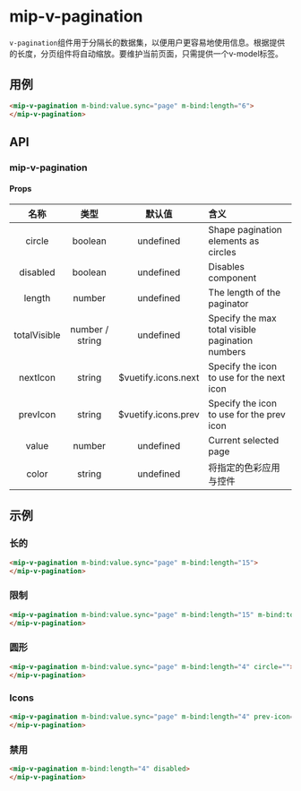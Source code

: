 # mip-v-pagination

`v-pagination`组件用于分隔长的数据集，以便用户更容易地使用信息。根据提供的长度，分页组件将自动缩放。要维护当前页面，只需提供一个v-model标签。

## 用例

```html
<mip-v-pagination m-bind:value.sync="page" m-bind:length="6">
</mip-v-pagination>
```

## API

### mip-v-pagination

#### Props

名称|类型|默认值|含义
:--:|:--:|:--:|:---
circle|boolean|undefined|Shape pagination elements as circles
disabled|boolean|undefined|Disables component
length|number|undefined|The length of the paginator
totalVisible|number / string|undefined|Specify the max total visible pagination numbers
nextIcon|string|$vuetify.icons.next|Specify the icon to use for the next icon
prevIcon|string|$vuetify.icons.prev|Specify the icon to use for the prev icon
value|number|undefined|Current selected page
color|string|undefined|将指定的色彩应用与控件

## 示例

### 长的

```html
<mip-v-pagination m-bind:value.sync="page" m-bind:length="15">
</mip-v-pagination>
```

### 限制

```html
<mip-v-pagination m-bind:value.sync="page" m-bind:length="15" m-bind:total-visible="5">
</mip-v-pagination>
```

### 圆形

```html
<mip-v-pagination m-bind:value.sync="page" m-bind:length="4" circle="">
</mip-v-pagination>
```

### Icons

```html
<mip-v-pagination m-bind:value.sync="page" m-bind:length="4" prev-icon="mdi-menu-left" next-icon="mdi-menu-right">
</mip-v-pagination>
```

### 禁用

```html
<mip-v-pagination m-bind:length="4" disabled>
</mip-v-pagination>
```
